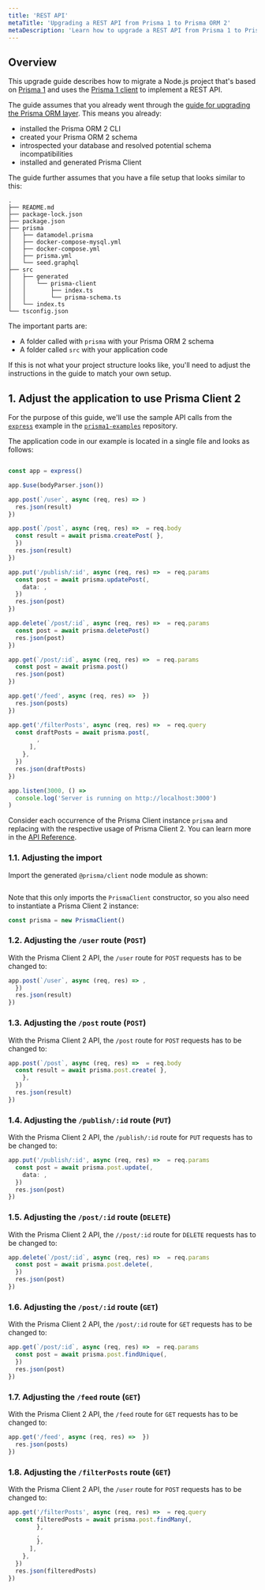 ```yaml
---
title: 'REST API'
metaTitle: 'Upgrading a REST API from Prisma 1 to Prisma ORM 2'
metaDescription: 'Learn how to upgrade a REST API from Prisma 1 to Prisma ORM 2.'
---
```


## Overview

This upgrade guide describes how to migrate a Node.js project that's based on [Prisma 1](https://github.com/prisma/prisma1) and uses the [Prisma 1 client](https://v1.prisma.io/docs/1.34/prisma-client/) to implement a REST API.

The guide assumes that you already went through the [guide for upgrading the Prisma ORM layer](/orm/more/upgrade-guides/upgrade-from-prisma-1/upgrading-the-prisma-layer-postgresql). This means you already:

- installed the Prisma ORM 2 CLI
- created your Prisma ORM 2 schema
- introspected your database and resolved potential schema incompatibilities
- installed and generated Prisma Client

The guide further assumes that you have a file setup that looks similar to this:

```
.
├── README.md
├── package-lock.json
├── package.json
├── prisma
│   ├── datamodel.prisma
│   ├── docker-compose-mysql.yml
│   ├── docker-compose.yml
│   ├── prisma.yml
│   └── seed.graphql
├── src
│   ├── generated
│   │   └── prisma-client
│   │       ├── index.ts
│   │       └── prisma-schema.ts
│   └── index.ts
└── tsconfig.json
```

The important parts are:

- A folder called with `prisma` with your Prisma ORM 2 schema
- A folder called `src` with your application code

If this is not what your project structure looks like, you'll need to adjust the instructions in the guide to match your own setup.

## 1. Adjust the application to use Prisma Client 2

For the purpose of this guide, we'll use the sample API calls from the [`express`](https://github.com/prisma/prisma1-examples/tree/master/typescript/rest-express) example in the [`prisma1-examples`](https://github.com/prisma/prisma1-examples/) repository.

The application code in our example is located in a single file and looks as follows:

```ts

const app = express()

app.$use(bodyParser.json())

app.post(`/user`, async (req, res) => )
  res.json(result)
})

app.post(`/post`, async (req, res) =>  = req.body
  const result = await prisma.createPost( },
  })
  res.json(result)
})

app.put('/publish/:id', async (req, res) =>  = req.params
  const post = await prisma.updatePost(,
    data: ,
  })
  res.json(post)
})

app.delete(`/post/:id`, async (req, res) =>  = req.params
  const post = await prisma.deletePost()
  res.json(post)
})

app.get(`/post/:id`, async (req, res) =>  = req.params
  const post = await prisma.post()
  res.json(post)
})

app.get('/feed', async (req, res) =>  })
  res.json(posts)
})

app.get('/filterPosts', async (req, res) =>  = req.query
  const draftPosts = await prisma.post(,
        ,
      ],
    },
  })
  res.json(draftPosts)
})

app.listen(3000, () =>
  console.log('Server is running on http://localhost:3000')
)
```

Consider each occurrence of the Prisma Client instance `prisma` and replacing with the respective usage of Prisma Client 2. You can learn more in the [API Reference](/orm/prisma-client).

### 1.1. Adjusting the import

Import the generated `@prisma/client` node module as shown:

```ts

```

Note that this only imports the `PrismaClient` constructor, so you also need to instantiate a Prisma Client 2 instance:

```ts
const prisma = new PrismaClient()
```

### 1.2. Adjusting the `/user` route (`POST`)

With the Prisma Client 2 API, the `/user` route for `POST` requests has to be changed to:

```ts
app.post(`/user`, async (req, res) => ,
  })
  res.json(result)
})
```

### 1.3. Adjusting the `/post` route (`POST`)

With the Prisma Client 2 API, the `/post` route for `POST` requests has to be changed to:

```ts
app.post(`/post`, async (req, res) =>  = req.body
  const result = await prisma.post.create( },
    },
  })
  res.json(result)
})
```

### 1.4. Adjusting the `/publish/:id` route (`PUT`)

With the Prisma Client 2 API, the `/publish/:id` route for `PUT` requests has to be changed to:

```ts
app.put('/publish/:id', async (req, res) =>  = req.params
  const post = await prisma.post.update(,
    data: ,
  })
  res.json(post)
})
```

### 1.5. Adjusting the `/post/:id` route (`DELETE`)

With the Prisma Client 2 API, the `//post/:id` route for `DELETE` requests has to be changed to:

```ts
app.delete(`/post/:id`, async (req, res) =>  = req.params
  const post = await prisma.post.delete(,
  })
  res.json(post)
})
```

### 1.6. Adjusting the `/post/:id` route (`GET`)

With the Prisma Client 2 API, the `/post/:id` route for `GET` requests has to be changed to:

```ts
app.get(`/post/:id`, async (req, res) =>  = req.params
  const post = await prisma.post.findUnique(,
  })
  res.json(post)
})
```

### 1.7. Adjusting the `/feed` route (`GET`)

With the Prisma Client 2 API, the `/feed` route for `GET` requests has to be changed to:

```ts
app.get('/feed', async (req, res) =>  })
  res.json(posts)
})
```

### 1.8. Adjusting the `/filterPosts` route (`GET`)

With the Prisma Client 2 API, the `/user` route for `POST` requests has to be changed to:

```ts
app.get('/filterPosts', async (req, res) =>  = req.query
  const filteredPosts = await prisma.post.findMany(,
        },
        ,
        },
      ],
    },
  })
  res.json(filteredPosts)
})
```